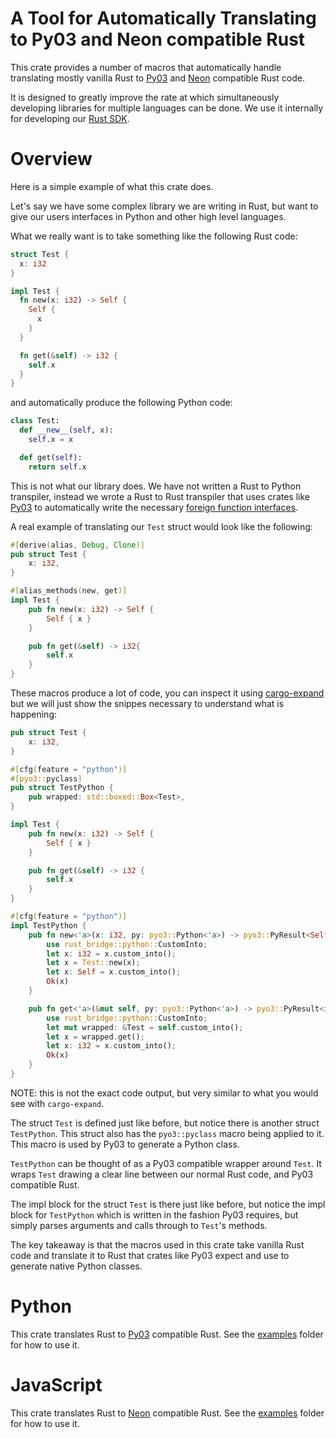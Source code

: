 # A Tool for Automatically Translating to Py03 and Neon compatible Rust

This crate provides a number of macros that automatically handle translating mostly vanilla Rust to [Py03](https://github.com/PyO3/pyo3) and [Neon](https://neon-bindings.com/) compatible Rust code.

It is designed to greatly improve the rate at which simultaneously developing libraries for multiple languages can be done. We use it internally for developing our [Rust SDK](https://github.com/postgresml/postgresml/tree/master/pgml-sdks/pgml/).

# Overview 

Here is a simple example of what this crate does.

Let's say we have some complex library we are writing in Rust, but want to give our users interfaces in Python and other high level languages.

What we really want is to take something like the following Rust code:

```rust
struct Test {
  x: i32
}

impl Test {
  fn new(x: i32) -> Self {
    Self {
      x
    }
  }

  fn get(&self) -> i32 {
    self.x
  }
}
```

and automatically produce the following Python code:

```python
class Test:
  def __new__(self, x):
    self.x = x

  def get(self):
    return self.x
```

This is not what our library does. We have not written a Rust to Python transpiler, instead we wrote a Rust to Rust transpiler that uses crates like [Py03](https://github.com/PyO3/pyo3) to automatically write the necessary [foreign function interfaces](https://en.wikipedia.org/wiki/Foreign_function_interface).

A real example of translating our `Test` struct would look like the following:

```rust
#[derive(alias, Debug, Clone)]
pub struct Test {
    x: i32,
}

#[alias_methods(new, get)]
impl Test {
    pub fn new(x: i32) -> Self {
        Self { x }
    }

    pub fn get(&self) -> i32{
        self.x
    }
}
```

These macros produce a lot of code, you can inspect it using [cargo-expand](https://github.com/dtolnay/cargo-expand) but we will just show the snippes necessary to understand what is happening:

```rust
pub struct Test {
    x: i32,
}

#[cfg(feature = "python")]
#[pyo3::pyclass]
pub struct TestPython {
    pub wrapped: std::boxed::Box<Test>,
}

impl Test {
    pub fn new(x: i32) -> Self {
        Self { x }
    }

    pub fn get(&self) -> i32 {
        self.x
    }
}

#[cfg(feature = "python")]
impl TestPython {
    pub fn new<'a>(x: i32, py: pyo3::Python<'a>) -> pyo3::PyResult<Self> {
        use rust_bridge::python::CustomInto;
        let x: i32 = x.custom_into();
        let x = Test::new(x);
        let x: Self = x.custom_into();
        Ok(x)
    }

    pub fn get<'a>(&mut self, py: pyo3::Python<'a>) -> pyo3::PyResult<i32> {
        use rust_bridge::python::CustomInto;
        let mut wrapped: &Test = self.custom_into();
        let x = wrapped.get();
        let x: i32 = x.custom_into();
        Ok(x)
    }
}

```

NOTE: this is not the exact code output, but very similar to what you would see with `cargo-expand`.

The struct `Test` is defined just like before, but notice there is another struct `TestPython`. This struct also has the `pyo3::pyclass` macro being applied to it. This macro is used by Py03 to generate a Python class.

`TestPython` can be thought of as a Py03 compatible wrapper around `Test`. It wraps `Test` drawing a clear line between our normal Rust code, and Py03 compatible Rust.

The impl block for the struct `Test` is there just like before, but notice the impl block for `TestPython` which is written in the fashion Py03 requires, but simply parses arguments and calls through to `Test`'s methods.

The key takeaway is that the macros used in this crate take vanilla Rust code and translate it to Rust that crates like Py03 expect and use to generate native Python classes.

# Python

This crate translates Rust to [Py03](https://github.com/PyO3/pyo3) compatible Rust. See the [examples](examples) folder for how to use it.

# JavaScript

This crate translates Rust to [Neon](https://neon-bindings.com/) compatible Rust. See the [examples](examples) folder for how to use it.
